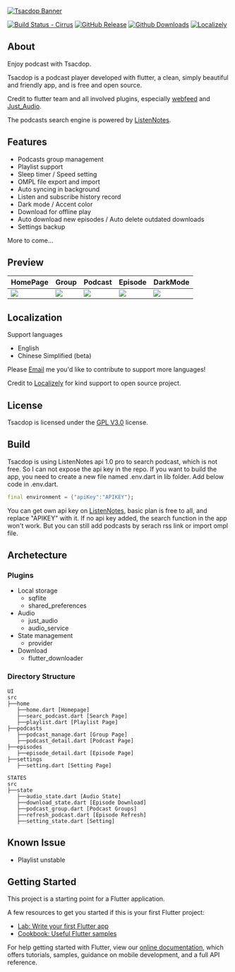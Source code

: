 [![Tsacdop Banner][]][google play]

[![Build Status - Cirrus][]][build status]
[![GitHub Release][]][github release - recent]
[![Github Downloads][]][github release - recent]
[![Localizely][]][localizely - website]

## About

Enjoy podcast with Tsacdop.

Tsacdop is a podcast player developed with flutter, a clean, simply beautiful and friendly app, and is free and open source.

Credit to flutter team and all involved plugins, especially [webfeed](https://github.com/witochandra/webfeed) and [Just_Audio](https://pub.dev/packages/just_audio).

The podcasts search engine is powered by [ListenNotes](https://listennotes.com).

## Features

* Podcasts group management
* Playlist support
* Sleep timer / Speed setting
* OMPL file export and import
* Auto syncing in background
* Listen and subscribe history record
* Dark mode / Accent color
* Download for offline play
* Auto download new episodes / Auto delete outdated downloads
* Settings backup

More to come...

## Preview

| HomePage | Group | Podcast | Episode| DarkMode |
| ----- | ----- | ----- | ------ | ----- |
|![][Homepage ScreenShot]|![][Group Screenshot] | ![][Podcast Screenshot] | ![][Episode Screenshot]| ![][Darkmode Screenshot] |

## Localization

Support languages

* English
* Chinese Simplified (beta)

Please [Email](mailto:<tsacdop.app@gmail.com>) me you'd like to contribute to support more languages!

Credit to [Localizely](https://localizely.com/) for kind support to open source project.

## License

Tsacdop is licensed under the [GPL V3.0](https://github.com/stonega/tsacdop/blob/master/LICENSE) license.

## Build

Tsacdop is using ListenNotes api 1.0 pro to search podcast, which is not free. So I can not expose the api key in the repo.
If you want to build the app, you need to create a new file named .env.dart in lib folder. Add below code in .env.dart.

``` dart
final environment = {"apiKey":"APIKEY"};
```

You can get own api key on [ListenNotes](https://www.listennotes.com/api/), basic plan is free to all, and replace "APIKEY" with it.
If no api key added, the search function in the app won't work. But you can still add podcasts by serach rss link or import ompl file.

## Archetecture

### Plugins

* Local storage
  + sqflite
  + shared_preferences
* Audio
  + just_audio
  + audio_service
* State management
  + provider
* Download
  + flutter_downloader

### Directory Structure

``` 
UI
src
├──home
   ├──home.dart [Homepage]
   ├──searc_podcast.dart [Search Page]
   ├──playlist.dart [Playlist Page]
├──podcasts
   ├──podcast_manage.dart [Group Page]
   ├──podcast_detail.dart [Podcast Page]
├──episodes
   ├──episode_detail.dart [Episode Page]
├──settings
   ├──setting.dart [Setting Page]

STATES
src
├──state
   ├──audio_state.dart [Audio State]
   ├──download_state.dart [Episode Download]
   ├──podcast_group.dart [Podcast Groups]
   ├──refresh_podcast.dart [Episode Refresh]
   ├──setting_state.dart [Setting]
```

## Known Issue

* Playlist unstable

## Getting Started

This project is a starting point for a Flutter application.

A few resources to get you started if this is your first Flutter project:

* [Lab: Write your first Flutter app](https://flutter.dev/docs/get-started/codelab)
* [Cookbook: Useful Flutter samples](https://flutter.dev/docs/cookbook)

For help getting started with Flutter, view our
[online documentation](https://flutter.dev/docs), which offers tutorials, samples, guidance on mobile development, and a full API reference.

[tsacdop banner]: https://raw.githubusercontent.com/stonega/tsacdop/master/preview/banner.png
[build status - cirrus]: https://circleci.com/gh/stonega/tsacdop/tree/master.svg?style=shield
[build status]: https://circleci.com/gh/stonega/tsacdop/tree/master
[github release]: https://img.shields.io/github/v/release/stonega/tsacdop
[github release - recent]: https://github.com/stonega/tsacdop/releases
[github downloads]: https://img.shields.io/github/downloads/stonega/tsacdop/total?color=%230000d&label=downloads
[localizely]: https://img.shields.io/badge/dynamic/json?color=%2326c6da&label=localizely&query=%24.languages.length&url=https%3A%2F%2Fapi.localizely.com%2Fv1%2Fprojects%2Fbde4e9bd-4cb2-449b-9de2-18f231ddb47d%2Fstatus
[localizely - website]: https://localizely.com/
[google play - icon]: https://img.shields.io/badge/google-playStore-%2323CCC6
[google play]: https://play.google.com/store/apps/details?id=com.stonegate.tsacdop
[Homepage ScreenShot]: https://raw.githubusercontent.com/stonega/tsacdop/master/preview/1585893838840.png
[Group Screenshot]: https://raw.githubusercontent.com/stonega/tsacdop/master/preview/1585894051734.png
[Podcast Screenshot]: https://raw.githubusercontent.com/stonega/tsacdop/master/preview/1585893877702.png
[Episode Screenshot]: https://raw.githubusercontent.com/stonega/tsacdop/master/preview/1585896237809.png
[Darkmode Screenshot]: https://raw.githubusercontent.com/stonega/tsacdop/master/preview/1585893920721.png
